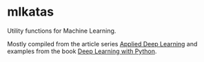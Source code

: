 # mlkatas

Utility functions for Machine Learning.

Mostly compiled from the article series [Applied Deep Learning](https://towardsdatascience.com/applied-deep-learning-part-1-artificial-neural-networks-d7834f67a4f6) and examples from the book [Deep Learning with Python](https://github.com/fchollet/deep-learning-with-python-notebooks).
